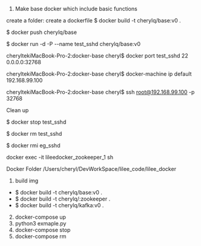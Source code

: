 1. Make base docker which include basic functions

create a folder: 
create a dockerfile
$ docker build -t cherylq/base:v0 .

$ docker push cherylq/base

$ docker run -d -P --name test_sshd cherylq/base:v0

cheryltekiMacBook-Pro-2:docker-base cheryl$ docker port test_sshd 22
0.0.0.0:32768

cheryltekiMacBook-Pro-2:docker-base cheryl$ docker-machine ip default
192.168.99.100

cheryltekiMacBook-Pro-2:docker-base cheryl$ ssh root@192.168.99.100 -p 32768

Clean up

$ docker stop test_sshd

$ docker rm test_sshd

$ docker rmi eg_sshd

docker exec -it lileedocker_zookeeper_1 sh

Docker Folder /Users/cheryl/DevWorkSpace/lilee_code/lilee_docker
1. build img
- $ docker build -t cherylq/base:v0 .
- $ docker build -t cherylq/:zookeeper .
- $ docker build -t cherylq/kafka:v0 .

2. docker-compose up
3. python3 exmaple.py
4. docker-compose stop
5. docker-compose rm

